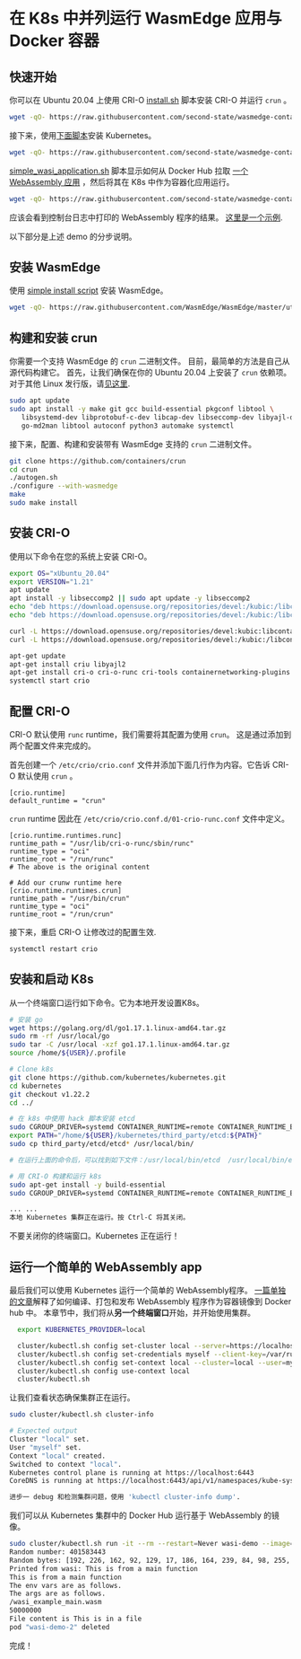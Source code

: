 # 在 K8s 中并列运行  WasmEdge 应用与 Docker 容器

## 快速开始

你可以在 Ubuntu 20.04 上使用 CRI-O [install.sh](../crio/install.sh) 脚本安装 CRI-O 并运行 `crun` 。

```bash
wget -qO- https://raw.githubusercontent.com/second-state/wasmedge-containers-examples/main/crio/install.sh | bash
```

接下来，使用[下面脚本](install.sh)安装 Kubernetes。

```bash
wget -qO- https://raw.githubusercontent.com/second-state/wasmedge-containers-examples/main/kubernetes/install.sh | bash
``` 

[simple_wasi_application.sh](simple_wasi_application.sh) 脚本显示如何从 Docker Hub 拉取 [一个 WebAssembly 应用](../simple_wasi_app.md) ，然后将其在 K8s 中作为容器化应用运行。

```bash
wget -qO- https://raw.githubusercontent.com/second-state/wasmedge-containers-examples/main/kubernetes/simple_wasi_application.sh | bash
```

应该会看到控制台日志中打印的 WebAssembly 程序的结果。 [这里是一个示例](https://github.com/second-state/wasmedge-containers-examples/runs/4186005677?check_suite_focus=true#step:6:3007).

以下部分是上述 demo 的分步说明。

## 安装 WasmEdge

使用 [simple install script](https://github.com/WasmEdge/WasmEdge/blob/master/docs/install.md) 安装 WasmEdge。

```bash
wget -qO- https://raw.githubusercontent.com/WasmEdge/WasmEdge/master/utils/install.sh | bash -s -- -p /usr/local
```

## 构建和安装 crun

你需要一个支持 WasmEdge 的 `crun` 二进制文件。 目前，最简单的方法是自己从源代码构建它。 首先，让我们确保在你的 Ubuntu 20.04 上安装了 `crun` 依赖项。
对于其他 Linux 发行版，请[见这里](https://github.com/containers/crun#readme).

```bash
sudo apt update
sudo apt install -y make git gcc build-essential pkgconf libtool \
   libsystemd-dev libprotobuf-c-dev libcap-dev libseccomp-dev libyajl-dev \
   go-md2man libtool autoconf python3 automake systemctl
```

接下来，配置、构建和安装带有 WasmEdge 支持的 `crun` 二进制文件。

```bash
git clone https://github.com/containers/crun
cd crun
./autogen.sh
./configure --with-wasmedge
make
sudo make install
```

## 安装 CRI-O

使用以下命令在您的系统上安装 CRI-O。

```bash
export OS="xUbuntu_20.04"
export VERSION="1.21"
apt update
apt install -y libseccomp2 || sudo apt update -y libseccomp2
echo "deb https://download.opensuse.org/repositories/devel:/kubic:/libcontainers:/stable/$OS/ /" > /etc/apt/sources.list.d/devel:kubic:libcontainers:stable.list
echo "deb https://download.opensuse.org/repositories/devel:/kubic:/libcontainers:/stable:/cri-o:/$VERSION/$OS/ /" > /etc/apt/sources.list.d/devel:kubic:libcontainers:stable:cri-o:$VERSION.list

curl -L https://download.opensuse.org/repositories/devel:kubic:libcontainers:stable:cri-o:$VERSION/$OS/Release.key | apt-key add -
curl -L https://download.opensuse.org/repositories/devel:/kubic:/libcontainers:/stable/$OS/Release.key | apt-key add -

apt-get update
apt-get install criu libyajl2
apt-get install cri-o cri-o-runc cri-tools containernetworking-plugins
systemctl start crio
```

## 配置 CRI-O

CRI-O 默认使用 `runc` runtime，我们需要将其配置为使用 `crun`。
这是通过添加到两个配置文件来完成的。

首先创建一个 `/etc/crio/crio.conf` 文件并添加下面几行作为内容。它告诉 CRI-O 默认使用 `crun` 。

```
[crio.runtime]
default_runtime = "crun"
```

`crun` runtime 因此在 `/etc/crio/crio.conf.d/01-crio-runc.conf` 文件中定义。

```
[crio.runtime.runtimes.runc]
runtime_path = "/usr/lib/cri-o-runc/sbin/runc"
runtime_type = "oci"
runtime_root = "/run/runc"
# The above is the original content

# Add our crunw runtime here
[crio.runtime.runtimes.crun]
runtime_path = "/usr/bin/crun"
runtime_type = "oci"
runtime_root = "/run/crun"
```

接下来，重启 CRI-O 让修改过的配置生效.

```bash
systemctl restart crio
```

## 安装和启动 K8s

从一个终端窗口运行如下命令。它为本地开发设置K8s。

```bash
# 安装 go
wget https://golang.org/dl/go1.17.1.linux-amd64.tar.gz
sudo rm -rf /usr/local/go
sudo tar -C /usr/local -xzf go1.17.1.linux-amd64.tar.gz
source /home/${USER}/.profile

# Clone k8s
git clone https://github.com/kubernetes/kubernetes.git
cd kubernetes
git checkout v1.22.2
cd ../

# 在 k8s 中使用 hack 脚本安装 etcd
sudo CGROUP_DRIVER=systemd CONTAINER_RUNTIME=remote CONTAINER_RUNTIME_ENDPOINT='unix:///var/run/crio/crio.sock' ./hack/install-etcd.sh
export PATH="/home/${USER}/kubernetes/third_party/etcd:${PATH}"
sudo cp third_party/etcd/etcd* /usr/local/bin/

# 在运行上面的命令后，可以找到如下文件：/usr/local/bin/etcd  /usr/local/bin/etcdctl  /usr/local/bin/etcdutl

# 用 CRI-O 构建和运行 k8s 
sudo apt-get install -y build-essential
sudo CGROUP_DRIVER=systemd CONTAINER_RUNTIME=remote CONTAINER_RUNTIME_ENDPOINT='unix:///var/run/crio/crio.sock' ./hack/local-up-cluster.sh

... ...
本地 Kubernetes 集群正在运行。按 Ctrl-C 将其关闭。
```
  
不要关闭你的终端窗口。Kubernetes 正在运行！

## 运行一个简单的 WebAssembly app

最后我们可以使用 Kubernetes 运行一个简单的 WebAssembly程序。 [一篇单独的文章](../simple_wasi_app.md)解释了如何编译、打包和发布 WebAssembly 程序作为容器镜像到 Docker hub 中。
本章节中，我们将从**另一个终端窗口**开始，并开始使用集群。

```bash
  export KUBERNETES_PROVIDER=local

  cluster/kubectl.sh config set-cluster local --server=https://localhost:6443 --certificate-authority=/var/run/kubernetes/server-ca.crt
  cluster/kubectl.sh config set-credentials myself --client-key=/var/run/kubernetes/client-admin.key --client-certificate=/var/run/kubernetes/client-admin.crt
  cluster/kubectl.sh config set-context local --cluster=local --user=myself
  cluster/kubectl.sh config use-context local
  cluster/kubectl.sh
```

让我们查看状态确保集群正在运行。

```bash
sudo cluster/kubectl.sh cluster-info

# Expected output
Cluster "local" set.
User "myself" set.
Context "local" created.
Switched to context "local".
Kubernetes control plane is running at https://localhost:6443
CoreDNS is running at https://localhost:6443/api/v1/namespaces/kube-system/services/kube-dns:dns/proxy

进步一 debug 和检测集群问题，使用 'kubectl cluster-info dump'.
```

我们可以从 Kubernetes 集群中的 Docker Hub 运行基于 WebAssembly 的镜像。

```bash
sudo cluster/kubectl.sh run -it --rm --restart=Never wasi-demo --image=hydai/wasm-wasi-example:with-wasm-annotation --annotations="module.wasm.image/variant=compat" /wasi_example_main.wasm 50000000
Random number: 401583443
Random bytes: [192, 226, 162, 92, 129, 17, 186, 164, 239, 84, 98, 255, 209, 79, 51, 227, 103, 83, 253, 31, 78, 239, 33, 218, 68, 208, 91, 56, 37, 200, 32, 12, 106, 101, 241, 78, 161, 16, 240, 158, 42, 24, 29, 121, 78, 19, 157, 185, 32, 162, 95, 214, 175, 46, 170, 100, 212, 33, 27, 190, 139, 121, 121, 222, 230, 125, 251, 21, 210, 246, 215, 127, 176, 224, 38, 184, 201, 74, 76, 133, 233, 129, 48, 239, 106, 164, 190, 29, 118, 71, 79, 203, 92, 71, 68, 96, 33, 240, 228, 62, 45, 196, 149, 21, 23, 143, 169, 163, 136, 206, 214, 244, 26, 194, 25, 101, 8, 236, 247, 5, 164, 117, 40, 220, 52, 217, 92, 179]
Printed from wasi: This is from a main function
This is from a main function
The env vars are as follows.
The args are as follows.
/wasi_example_main.wasm
50000000
File content is This is in a file
pod "wasi-demo-2" deleted
```

完成！
